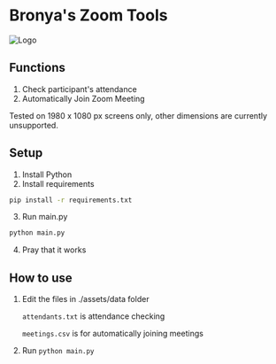 # Bronya's Zoom Tools
![Logo](../assets/logo.png?raw=true)

## Functions
1. Check participant's attendance
2. Automatically Join Zoom Meeting

Tested on 1980 x 1080 px screens only, other dimensions are currently unsupported.

## Setup
1. Install Python
2. Install requirements
```bash
pip install -r requirements.txt
```
3. Run main.py
```python
python main.py
```
4. Pray that it works

## How to use
1. Edit the files in ./assets/data folder

	```attendants.txt``` is attendance checking

	```meetings.csv``` is for automatically joining meetings

2. Run ```python main.py```
